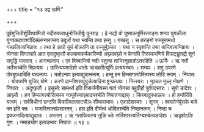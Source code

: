 +++
title = "१३ उद्व ऊर्मिः"

+++

पूर्वमुत्तितीर्शुर्विश्वामित्रो नदीरुक्त्वाधुनोत्तितीर्षुः पुनराह । हे नद्यो वो युष्माकमूर्मिस्तरङ्गः शम्या युगकीला युग्यकटपार्श्वादिसंलग्नारज्जव उदूर्ध्वं यथा भवन्ति तथा हन्तु । गच्छतु । स तरङ्गो रज्जूनामधो गच्छत्वित्यभिप्रायः । तथा हे आपो यूयं योक्राणि ता रज्जूर्मुञ्चत । यथा न स्पृशन्ति तथा यान्त्वित्यभिप्रायः । व्येनसा विगतपापे आत एवादुष्कृतौ कल्याणकर्मकारिण्यौ अघ्न्यावघ्न्ये न केनापि तिरस्करणिये विपाट्छुतद्रौ शूनं समृद्धिं मारताम् । आगच्छताम् । एवं विश्वामित्रो नदीः स्तुत्वा ताभिरनुज्ञातोऽतरदिति ॥ ऊर्मिः । ऋ गतौ अर्तेरूच्चेति मिप्रत्ययः । ऊरित्ययमादेशो धातोः ऋच्छतीत्यूर्मिः प्रत्ययस्वरः । शम्याः । शमु उपरमे पोरदुपधादिति यत्प्रत्ययः । यतोऽनाव इत्याद्युदात्तत्वम् । हन्तु हन हिम्सागत्योरित्यस्य लोटि रूपम् । निघातः । योक्त्राणि युजिर् योगे । करणे दाम्नीशसयुयुजेत्यादिना ष्ट्रन्प्रत्ययः । नित्स्वरः । मुञ्चत मुच्लृ मोक्षणे । निघातः । अदुष्कृतौ । इसुसोः सामर्थ्य इति विसर्जनीयस्य षत्वं व्येनसा बहुव्रीहौ पुर्वपदस्वरः । सुपो डादेशः । आघ्न्यौ । हन हिम्सागत्योरित्यस्य नञ्पूर्वस्याघ्न्यादयश्चेति निपातनाद्यक् । कित्त्वादुपधाऊपः । हो हन्तेरिति घत्वम् । सर्वविधीनां छन्दसि विकल्पितत्वादत्रौञः शीभावाभावः । एकादेशस्वरः । शूनम् । श्वयतेर्नपुंसके भावे क्त इति क्तः । यजादित्तात्संप्रसारनम् । हल इति दीर्घत्वं ओदितश्चेति निष्ठानत्वम् । निष्ठा च द्व्यजनादित्याद्युदात्तः । अरताम् । ऋ गतावित्यस्य लुङि च्लेः सर्तिशास्त्यर्तिभ्यश्चेत्यङादेशः । ऋदृशोऽङि गुणः । नमाङ्योग इत्यडभावः निघातः ॥ १३ ॥